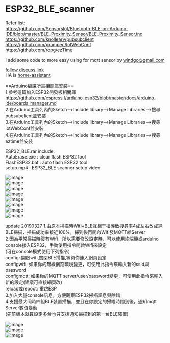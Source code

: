 # ESP32_BLE_scanner
  
Refer list:  
 https://github.com/SensorsIot/Bluetooth-BLE-on-Arduino-IDE/blob/master/BLE_Proximity_Sensor/BLE_Proximity_Sensor.ino  
 https://github.com/knolleary/pubsubclient  
 https://github.com/prampec/IotWebConf  
 https://github.com/ropg/ezTime  
   
 I add some code to more easy using for mqtt sensor by windgo@gmail.com  
   
 [follow discuss link](https://bbs.hassbian.com/thread-6472-1-1.html)  
 HA is [home-assistant](https://www.home-assistant.io/)    
  
==Arduino編譯所需相關庫安裝==  
1.參考這篇加入ESP32開發板相關庫  
https://github.com/espressif/arduino-esp32/blob/master/docs/arduino-ide/boards_manager.md  
2.在Arduino工具列內的Sketch-->Include library-->Manage Libraries-->搜尋pubsubclient並安裝  
3.在Arduino工具列內的Sketch-->Include library-->Manage Libraries-->搜尋iotWebConf並安裝  
4.在Arduino工具列內的Sketch-->Include library-->Manage Libraries-->搜尋eztime並安裝  
  
ESP32_BLE.rar include:  
AutoErase.exe : clear flash ESP32 tool  
FlashESP32.bat : auto flash ESP32 tool  
setup.mp4 : ESP32_BLE scanner setup video  
  
![image](https://raw.githubusercontent.com/windgo1019/ESP32_BLE_scanner/master/web1.png)   
![image](https://raw.githubusercontent.com/windgo1019/ESP32_BLE_scanner/master/web2.png)   
![image](https://raw.githubusercontent.com/windgo1019/ESP32_BLE_scanner/master/find.png)   
![image](https://raw.githubusercontent.com/windgo1019/ESP32_BLE_scanner/master/notfind.png)   
![image](https://raw.githubusercontent.com/windgo1019/ESP32_BLE_scanner/master/miband_1.png)   
![image](https://raw.githubusercontent.com/windgo1019/ESP32_BLE_scanner/master/miband_2.png)   
![image](https://raw.githubusercontent.com/windgo1019/ESP32_BLE_scanner/master/miband_3.png)   
![image](https://raw.githubusercontent.com/windgo1019/ESP32_BLE_scanner/master/oe_ibeacon.png)  
 

update 20190327
1.由原本掃描時Wifi+BLE互相干擾導致搜尋率4成左右改成純BLE掃描，掃描成功率接近100%，掃到後再開啟Wifi發MQTT給Server  
2.因為平常掃描時沒有Wifi，所以需要修改設定時，可以使用終端機或arduino console接入ESP32，手動使用指令開啟Wifi來設定  
(可在console模式使用下列指令)  
config: 開啟wifi,關閉BLE掃描,等待你連入網頁設定  
configwifi: 如果你的無線網路環境變更，可使用此指令來輸入新的ssid與password  
configmqtt: 如果你的MQTT server/user/password變更，可使用此指令來輸入新的設定(建議可直接網頁改)  
reload或reboot: 重啟ESP  
3.加入大量console訊息，方便觀察ESP32掃描訊息與除錯  
4.支援最大同時四組BLE裝置掃描，並且在你設定的掃瞄時間到後，通知mqtt Server數值變動  
(先前版本就算設定多台也只支援通知掃描到的第一台BLE裝置)  
  
![image](https://raw.githubusercontent.com/windgo1019/ESP32_BLE_scanner/master/config.png)  
![image](https://raw.githubusercontent.com/windgo1019/ESP32_BLE_scanner/master/configwifi.png)   
![image](https://raw.githubusercontent.com/windgo1019/ESP32_BLE_scanner/master/reboot.png) 
